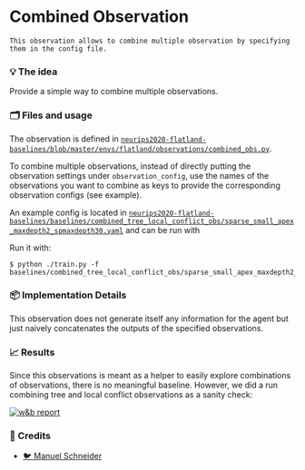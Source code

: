# Combined Observation

```{admonition} TL;DR
This observation allows to combine multiple observation by specifying them in the config file.
```

### 💡 The idea

Provide a simple way to combine multiple observations.

### 🗂️ Files and usage

The observation is defined in [`neurips2020-flatland-baselines/blob/master/envs/flatland/observations/combined_obs.py`](https://gitlab.aicrowd.com/flatland/neurips2020-flatland-baselines/blob/master/envs/flatland/observations/combined_obs.py).

To combine multiple observations, instead of directly putting the observation settings under `observation_config`, use the names of the observations you want to combine as keys to provide the corresponding observation configs (see example).

An example config is located in [`neurips2020-flatland-baselines/baselines/combined_tree_local_conflict_obs/sparse_small_apex_maxdepth2_spmaxdepth30.yaml`](https://gitlab.aicrowd.com/flatland/neurips2020-flatland-baselines/blob/master/baselines/combined_tree_local_conflict_obs/sparse_small_apex_maxdepth2_spmaxdepth30.yaml) and can be run with

Run it with:

```console
$ python ./train.py -f baselines/combined_tree_local_conflict_obs/sparse_small_apex_maxdepth2_spmaxdepth30.yaml  
```

### 📦 Implementation Details

This observation does not generate itself any information for the agent but just naively concatenates the outputs of the specified observations.

### 📈 Results

Since this observations is meant as a helper to easily explore combinations of observations, there is no meaningful baseline. However, we did a run combining tree and local conflict observations as a sanity check:

[![w&b report](images/combined_obs_wb.png)](https://app.wandb.ai/masterscrat/flatland/reports/Tree-and-Conflict-Obs-|-sparse-small_v0--VmlldzoxNTc4MzU)

### 🌟 Credits

- [🐦 Manuel Schneider](https://twitter.com/m_c_schneider)